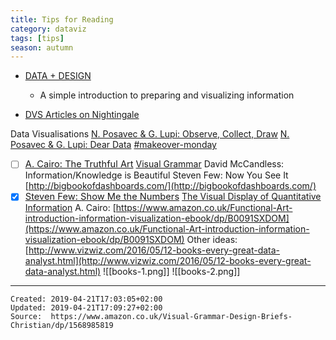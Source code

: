 ```yaml
---
title: Tips for Reading
category: dataviz
tags: [tips]
season: autumn
---
```


* [DATA + DESIGN](https://trinachi.github.io/data-design-builds/titlepage01.html)
	* A simple introduction to preparing and visualizing information

* [DVS Articles on Nightingale](https://docs.google.com/spreadsheets/d/1tSOvfSjXdBRtTS2EN0a7NfMBs0T_uKUNYRlBM_Xm2yw/edit#gid=0)

Data Visualisations
[](https://www.amazon.co.uk/Dear-Data-Stefanie-Posavec/dp/1846149061)[N. Posavec & G. Lupi: Observe, Collect, Draw](https://www.amazon.co.uk/Observe-Collect-Draw-Visual-Journal/dp/1616897147/ref=as_li_ss_tl?crid=79KH22CF2NGM&keywords=observe+collect+draw&qid=1550197895&s=gateway&sprefix=observe+collec,aps,207&sr=8-1&linkCode=sl1&tag=datar02-20&linkId=3c4dd1347f811b2007cbeae8c7910733&language=en_US)
[](http://bigbookofdashboards.com/)[N. Posavec & G. Lupi: Dear Data](https://www.amazon.co.uk/Dear-Data-Stefanie-Posavec/dp/1846149061)
[](https://www.amazon.co.uk/Visual-Display-Quantitative-Information/dp/1930824130/ref=tmm_pap_swatch_0?_encoding=UTF8&qid=1537659225&sr=8-1)[#makeover-monday](https://www.amazon.co.uk/MakeoverMonday-Improving-Visualize-Analyze-Chart/dp/1119510775/ref=sr_1_1?s=books&ie=UTF8&qid=1537659909&sr=1-1&keywords=makeover+monday)
- [ ] <a href="https://www.amazon.co.uk/Truthful-Art-Data-Charts-Communication/dp/0321934075" style="font-size: 11pt;">A. Cairo: The Truthful Art</a>
[](https://www.amazon.co.uk/dp/1119510775/ref=cm_sw_r_cp_ep_dp_mRF1AbA9M99H6)[Visual Grammar](https://www.amazon.co.uk/Visual-Grammar-Design-Briefs-Christian/dp/1568985819)
[](https://www.amazon.co.uk/MakeoverMonday-Improving-Visualize-Analyze-Chart/dp/1119510775/ref=sr_1_1?s=books&ie=UTF8&qid=1537659909&sr=1-1&keywords=makeover+monday)David McCandless: Information/Knowledge is Beautiful
[](https://www.amazon.co.uk/Visual-Grammar-Design-Briefs-Christian/dp/1568985819)Steven Few: Now You See It
[](https://www.amazon.com/gp/product/0321934075/?tag=superdatascie-20)[http://bigbookofdashboards.com/](http://bigbookofdashboards.com/)
- [x] <a href="https://www.visualcinnamon.com/resources/learning-data-visualization/books#show-me-the-numbers" style="font-size: 11pt;">Steven Few: Show Me the Numbers</a>
[](https://www.visualcinnamon.com/resources/learning-data-visualization/books#show-me-the-numbers)[The Visual Display of Quantitative Information](https://www.amazon.co.uk/Visual-Display-Quantitative-Information/dp/1930824130/ref=tmm_pap_swatch_0?_encoding=UTF8&qid=1537659225&sr=8-1)
[](https://www.amazon.com/gp/product/1119002257?ie=UTF8&creativeASIN=1119002257&linkCode=xm2&tag=storytellingwithdata-20)A. Cairo: [https://www.amazon.co.uk/Functional-Art-introduction-information-visualization-ebook/dp/B0091SXDOM](https://www.amazon.co.uk/Functional-Art-introduction-information-visualization-ebook/dp/B0091SXDOM)
Other ideas: [http://www.vizwiz.com/2016/05/12-books-every-great-data-analyst.html](http://www.vizwiz.com/2016/05/12-books-every-great-data-analyst.html)
![[books-1.png]]
![[books-2.png]]

---

    Created: 2019-04-21T17:03:05+02:00
    Updated: 2019-04-21T17:09:27+02:00
    Source:  https://www.amazon.co.uk/Visual-Grammar-Design-Briefs-Christian/dp/1568985819
